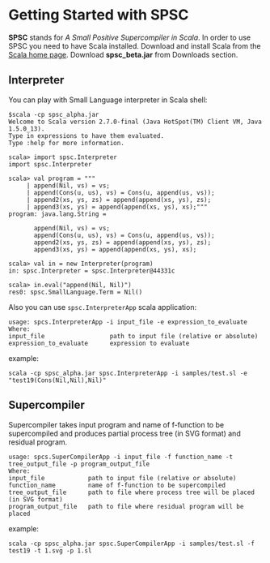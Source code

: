 # Getting Started with SPSC

**SPSC** stands for _A Small Positive Supercompiler in Scala_. In order to use 
SPSC you need to have Scala installed. Download and install Scala from the 
[Scala home page](http://www.scala-lang.org). Download **spsc\_beta.jar** from 
Downloads section.

## Interpreter

You can play with Small Language interpreter in Scala shell:

```
$scala -cp spsc_alpha.jar 
Welcome to Scala version 2.7.0-final (Java HotSpot(TM) Client VM, Java 1.5.0_13).
Type in expressions to have them evaluated.
Type :help for more information.

scala> import spsc.Interpreter
import spsc.Interpreter

scala> val program = """
     | append(Nil, vs) = vs;
     | append(Cons(u, us), vs) = Cons(u, append(us, vs));
     | append2(xs, ys, zs) = append(append(xs, ys), zs);
     | append3(xs, ys) = append(append(xs, ys), xs);"""
program: java.lang.String = 

       append(Nil, vs) = vs;
       append(Cons(u, us), vs) = Cons(u, append(us, vs));
       append2(xs, ys, zs) = append(append(xs, ys), zs);
       append3(xs, ys) = append(append(xs, ys), xs);

scala> val in = new Interpreter(program)
in: spsc.Interpreter = spsc.Interpreter@44331c

scala> in.eval("append(Nil, Nil)")
res0: spsc.SmallLanguage.Term = Nil()
```

Also you can use `spsc.InterpreterApp` scala application:
```
usage: spcs.InterpreterApp -i input_file -e expression_to_evaluate
Where:
input_file                  path to input file (relative or absolute)
expression_to_evaluate      expression to evaluate
```

example:
```
scala -cp spsc_alpha.jar spsc.InterpreterApp -i samples/test.sl -e "test19(Cons(Nil,Nil),Nil)"
```

## Supercompiler

Supercompiler takes input program and name of f-function to be supercompiled and 
produces partial process tree (in SVG format) and residual program.

```
usage: spcs.SuperCompilerApp -i input_file -f function_name -t tree_output_file -p program_output_file
Where:
input_file            path to input file (relative or absolute)
function_name         name of f-function to be supercompiled
tree_output_file      path to file where process tree will be placed (in SVG format)
program_output_file   path to file where residual program will be placed
```

example:
```
scala -cp spsc_alpha.jar spsc.SuperCompilerApp -i samples/test.sl -f test19 -t 1.svg -p 1.sl
```
